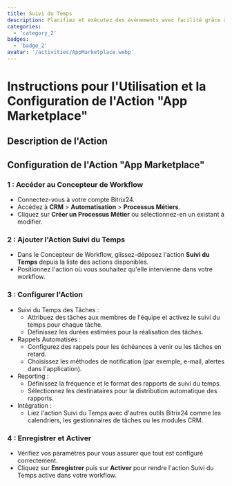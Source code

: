 ```yaml
---
title: Suivi du Temps
description: Planifiez et exécutez des événements avec facilité grâce à des outils dédiés.
categories: 
  - 'category_2'
badges: 
  - 'badge_2'
avatar: '/activities/AppMarketplace.webp'
---
```

# Instructions pour l'Utilisation et la Configuration de l'Action "App Marketplace"

## Description de l'Action

## **Configuration de l'Action "App Marketplace"**

### 1 : Accéder au Concepteur de Workflow
- Connectez-vous à votre compte Bitrix24.
- Accédez à **CRM** > **Automatisation** > **Processus Métiers**.
- Cliquez sur **Créer un Processus Métier** ou sélectionnez-en un existant à modifier.

### 2 : Ajouter l'Action Suivi du Temps
- Dans le Concepteur de Workflow, glissez-déposez l'action **Suivi du Temps** depuis la liste des actions disponibles.
- Positionnez l'action où vous souhaitez qu'elle intervienne dans votre workflow.

### 3 : Configurer l'Action
- Suivi du Temps des Tâches :
  - Attribuez des tâches aux membres de l'équipe et activez le suivi du temps pour chaque tâche.
  - Définissez les durées estimées pour la réalisation des tâches.
- Rappels Automatisés :
  - Configurez des rappels pour les échéances à venir ou les tâches en retard.
  - Choisissez les méthodes de notification (par exemple, e-mail, alertes dans l'application).
- Reporting :
  - Définissez la fréquence et le format des rapports de suivi du temps.
  - Sélectionnez les destinataires pour la distribution automatique des rapports.
- Intégration :
  - Liez l'action Suivi du Temps avec d'autres outils Bitrix24 comme les calendriers, les gestionnaires de tâches ou les modules CRM.

### 4 : Enregistrer et Activer
- Vérifiez vos paramètres pour vous assurer que tout est configuré correctement.
- Cliquez sur **Enregistrer** puis sur **Activer** pour rendre l'action Suivi du Temps active dans votre workflow.